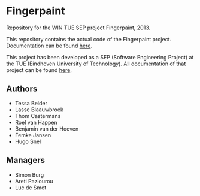 Fingerpaint
===========

Repository for the WIN TUE SEP project Fingerpaint, 2013.

This repository contains the actual code of the Fingerpaint project. Documentation can be found [here][1].

This project has been developed as a SEP (Software Engineering Project) at the TUE (Eindhoven University of Technology). All documentation of that project can be found [here][2].

[1]: https://github.com/Fingerpaint/project-docs "Documentation of the project/code."
[2]: https://github.com/Fingerpaint/sep-docs     "Documentation of the Fingerpaint SEP."

Authors
-------

-  Tessa Belder
-  Lasse Blaauwbroek
-  Thom Castermans
-  Roel van Happen
-  Benjamin van der Hoeven
-  Femke Jansen
-  Hugo Snel

Managers
--------

-  Simon Burg
-  Areti Paziourou
-  Luc de Smet
